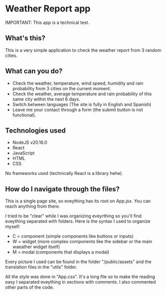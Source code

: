 # Weather Report app

IMPORTANT: This app is a technical test.

## What's this?

This is a very simple application to check the weather report from 3 random cities. 

## What can you do?

- Check the weather, temperature, wind speed, humidity and rain probability from 3 cities on the current moment.
- Check the weather, average temperature and rain probability of this same city within the next 6 days.
- Switch between languages (The site is fully in English and Spanish)
- Leave me your contact through a form (the submit button is not functional).

## Technologies used

- NodeJS v20.16.0
- React 
- JavaScript
- HTML
- CSS

No frameworks used (technically React is a library hehe).

## How do I navigate through the files?

This is a single page site, so eveything has its root on App.jsx. You can reach anything from there.

I tried to be "clear" while I was organizing eveyrthing so you'll find eveything separated with folders. Here is the syntax I used to organize myself:

- C = component (simple components like buttons or inputs)
- W = widget (more complex components like the sidebar or the main waeather widget itself)
- M = modal (components that displays a modal)

Every picture I used can be found in the folder "/public/assets" and the translation files in the "utils" folder.

All the style was done in "App.css". It's a long file so to make the reading easy I separated eveything in sections with comments. I also commented other parts of the code.





